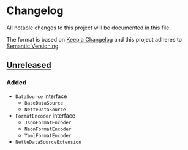 # Changelog

All notable changes to this project will be documented in this file.

The format is based on [Keep a Changelog](http://keepachangelog.com/en/1.0.0/)
and this project adheres to [Semantic Versioning](http://semver.org/spec/v2.0.0.html).

## [Unreleased](https://github.com/orisai/data-sources/compare/...HEAD)

### Added

- `DataSource` interface
	- `BaseDataSource`
	- `NetteDataSource`
- `FormatEncoder` interface
	- `JsonFormatEncoder`
	- `NeonFormatEncoder`
	- `YamlFormatEncoder`
- `NetteDataSourceExtension`
